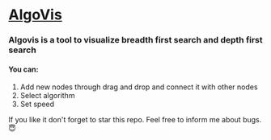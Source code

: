 # [AlgoVis](0shuvo0.github.io/alsovis/)
### Algovis is a tool to visualize breadth first search and depth first search

#### You can:
1. Add new nodes through drag and drop and connect it with other nodes
2. Select algorithm
3. Set speed


If you like it don't forget to star this repo.
Feel free to inform me about bugs. 😇